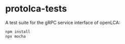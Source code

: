 # protolca-tests
A test suite for the gRPC service interface of openLCA:

```bash
npm install
npx mocha
```
